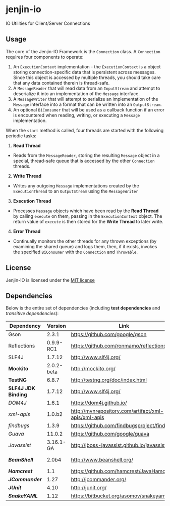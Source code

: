 # jenjin-io
IO Utilities for Client/Server Connections

## Usage

The core of the Jenjin-IO Framework is the ```Connection``` class.  A ```Connection``` requires four components to
operate:

1. An ```ExecutionContext``` implementation - the ```ExecutionContext``` is a object storing connection-specific data
   that is persistent across messages.  Since this object is accessed by multiple threads, you should take care that any
   data contained therein is thread-safe.
2. A ```MessageReader``` that will read data from an ```InputStream``` and attempt to deserialize it into an 
   implementation of the ```Message``` interface.
3. A ```MessageWriter``` that will attempt to serialize an implementation of the ```Message``` interface into a format
   that can be written into an ```OutputStream```.
4. An optional ```BiConsumer``` that will be used as a callback function if an error is encountered when reading,
   writing, or executing a ```Message``` implementation.
   
When the ```start``` method is called, four threads are started with the following periodic tasks:

1. **Read Thread**
  * Reads from the ```MessageReader```, storing the resulting ```Message``` object in a special, thread-safe queue that
    is accessed by the other ```Connection``` threads.
2. **Write Thread**
  * Writes any outgoing ```Message``` implementations created by the ```ExecutionThread``` to an ```OutputStream```
    using the ```MessageWriter```
3. **Execution Thread**
  * Processes ```Message``` objects which have been read by the **Read Thread** by calling ```execute``` on them, 
    passing in the ```ExecutionContext``` object.  The return value of ```execute``` is then stored for the 
    **Write Thread** to later write.
4. **Error Thread**
  * Continually monitors the other threads for any thrown exceptions (by examining the shared queue) and logs them, 
    then, if it exists, invokes the specified ```BiConsumer``` with the ```Connection``` and  ```Throwable```.
   

## License

Jenjin-IO is licensed under the [MIT license](https://github.com/floralvikings/jenjin-io/blob/master/LICENSE)

## Dependencies

Below is the entire set of dependencies (including **test dependencies** and  *transitive dependencies*):

| Dependency            | Version       | Link                                                  | License                                                                   | 
|-----------------------|---------------|-------------------------------------------------------|---------------------------------------------------------------------------|
| Gson                  | 2.3.1         | https://github.com/google/gson                        | [Apache 2.0](http://www.apache.org/licenses/LICENSE-2.0)                  |
| Reflections           | 0.9.9-RC1     | https://github.com/ronmamo/reflections                | [WTFPL](http://www.wtfpl.net/)                                            |
| SLF4J                 | 1.7.12        | http://www.slf4j.org/                                 | [MIT](http://www.slf4j.org/license.html)                                  |
| **Mockito**           | 2.0.2-beta    | http://mockito.org/                                   | [MIT](https://github.com/mockito/mockito/blob/master/LICENSE)             |
| **TestNG**            | 6.8.7         | http://testng.org/doc/index.html                      | [Apache 2.0](http://testng.org/license/)                                  |
| **SLF4J JDK Binding** | 1.7.12        | http://www.slf4j.org/                                 | [MIT](http://www.slf4j.org/license.html)                                  |
| *DOM4J*               | 1.6.1         | https://dom4j.github.io/                              | [BSD](https://github.com/dom4j/dom4j/blob/master/LICENSE)                 |
| *xml-apis*            | 1.0.b2        | http://mvnrepository.com/artifact/xml-apis/xml-apis   | [Apache 2.0](http://www.apache.org/licenses/LICENSE-2.0)                  |
| *findbugs*            | 1.3.9         | https://github.com/findbugsproject/findbugs           | [LGPL](http://www.gnu.org/licenses/lgpl.html)                             |
| *Guava*               | 11.0.2        | https://github.com/google/guava                       | [Apache 2.0](http://www.apache.org/licenses/LICENSE-2.0)                  |
| *Javassist*           | 3.16.1-GA     | http://jboss-javassist.github.io/javassist/           | [MPL](https://www.mozilla.org/en-US/MPL/2.0/)                             |
| ***BeanShell***       | 2.0b4         | http://www.beanshell.org/                             | [Sun Public License/LGPL](http://www.beanshell.org/license.html)          |
| ***Hamcrest***        | 1.1           | https://github.com/hamcrest/JavaHamcrest              | [BSD](https://github.com/hamcrest/JavaHamcrest/blob/master/LICENSE.txt)   |
| ***JCommander***      | 1.27          | http://jcommander.org/                                | [Apache 2.0](http://www.apache.org/licenses/LICENSE-2.0)                  |
| ***JUnit***           | 4.10          | http://junit.org/                                     | [EPL](http://junit.org/license.html)                                      |
| ***SnakeYAML***       | 1.12          | https://bitbucket.org/asomov/snakeyaml                | [Apache 2.0](http://www.apache.org/licenses/LICENSE-2.0)                  |
